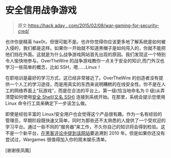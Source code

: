 # 安全信用战争游戏

> 原文:[https://hack aday . com/2015/02/08/war-gaming-for-security-cred/](https://hackaday.com/2015/02/08/war-gaming-for-security-cred/)

也许你是精英 hax0r。但很可能不是。也许你觉得你应该更多地了解系统是如何被入侵的，我们都是这样。如果你一开始就不知道黑帽子是如何闯入的，你就不能把他们挡在外面。这就是为什么战争游戏网站首先出现的原因。我们发现这一个特别令人愉快地参与。OverTheWire 的战争游戏教你一点关于安全的知识,而门外汉也学习一些简单的概念，比如 SSH，嗯……Linux！

在职培训是最好的学习方式，这已经非常接近了。OverTheWire 的创造者没有提供一个人工的学习途径，而是用真实的东西来说明糟糕的在线安全性。你不是在人工的网络界面上“玩游戏”，而是在合法的平台上。第一级(恰当地命名为 0 级)从弄清楚如何使用[安全 Shell(又名 SSH)](http://en.wikipedia.org/wiki/Secure_Shell) 连接到系统开始。在那里，系统会提示您使用 Linux 命令行工具来确定下一步该怎么做。

即使是经验丰富的 Linux/安全用户也会觉得这个产品很有趣。作为一名有经验的管理员，早期阶段既快速又简单，同时为那些还不太熟悉的人提供了一个受欢迎的学习平台。通过一些不同的“服务器”来工作，不久你自己的知识将会得到检验。这不是一个新平台，[在黑客评论中提到该网站](http://hackaday.com/2010/11/15/playing-hacker-with-a-toy-vault/comment-page-1/#comment-213633)要追溯到 2010 年。但是如果你还没有尝试过，Wargames 很值得加入你的周末娱乐清单。

[谢谢夜凤凰]